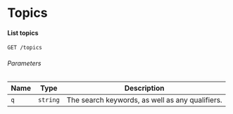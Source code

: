# Topics

#### List topics

```
GET /topics
```

###### Parameters

| Name | Type | Description |
| ---- | ---- | ----------- |
| `q` | `string` | The search keywords, as well as any qualifiers. |



